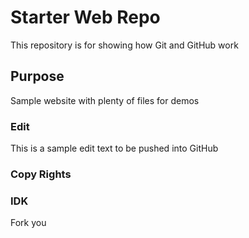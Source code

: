 # Starter Web Repo

This repository is for showing how Git and GitHub work

## Purpose

Sample website with plenty of files for demos

### Edit

This is a sample edit text to be pushed into GitHub

### Copy Rights

<!-- SAMPLE COPYRIGHT -->

### IDK

Fork you